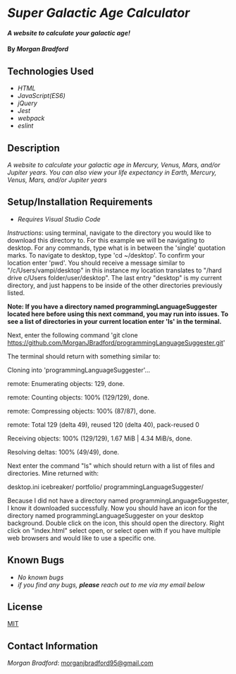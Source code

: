# _Super Galactic Age Calculator_

#### _A website to calculate your galactic age!_

#### By _**Morgan Bradford**_

## Technologies Used

* _HTML_
* _JavaScript(ES6)_
* _jQuery_
* _Jest_
* _webpack_
* _eslint_

## Description

_A website to calculate your galactic age in Mercury, Venus, Mars, and/or Jupiter years. You can also view your life expectancy in Earth, Mercury, Venus, Mars, and/or Jupiter years_

## Setup/Installation Requirements

* _Requires Visual Studio Code_

_Instructions_: using terminal, navigate to the directory you would like to download this directory to. For this example we will be navigating to desktop. For any commands, type what is in between the 'single' quotation marks. To navigate to desktop, type 'cd ~/desktop'. To confirm your location enter 'pwd'. You should receive a message similar to "/c/Users/vampi/desktop" in this instance my location translates to "/hard drive c/Users folder/user/desktop". The last entry "desktop" is my current directory, and just happens to be inside of the other directories previously listed.

**Note: If you have a directory named programmingLanguageSuggester located here before using this next command, you may run into issues. To see a list of directories in your current location enter 'ls' in the terminal.**

Next, enter the following command 'git clone https://github.com/MorganJBradford/programmingLanguageSuggester.git'

The terminal should return with something similar to:

Cloning into 'programmingLanguageSuggester'...

remote: Enumerating objects: 129, done.

remote: Counting objects: 100% (129/129), done.

remote: Compressing objects: 100% (87/87), done.

remote: Total 129 (delta 49), reused 120 (delta 40), pack-reused 0

Receiving objects: 100% (129/129), 1.67 MiB | 4.34 MiB/s, done.

Resolving deltas: 100% (49/49), done.

Next enter the command "ls" which should return with a list of files and directories. Mine returned with:

desktop.ini icebreaker/ portfolio/ programmingLanguageSuggester/

Because I did not have a directory named programmingLanguageSuggester, I know it downloaded successfully. Now you should have an icon for the directory named programmingLanguageSuggester on your desktop background. Double click on the icon, this should open the directory. Right click on "index.html" select open, or select open with if you have multiple web browsers and would like to use a specific one.

## Known Bugs

* _No known bugs_
* _if you find any bugs, **please** reach out to me via my email below_

## License

[MIT](LICENSE.txt)

## Contact Information

_Morgan Bradford_: morganjbradford95@gmail.com